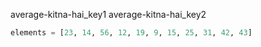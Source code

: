 average-kitna-hai_key1
average-kitna-hai_key2



```python
elements = [23, 14, 56, 12, 19, 9, 15, 25, 31, 42, 43]
```